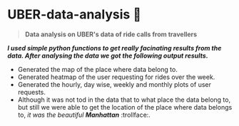 # UBER-data-analysis :cherry_blossom:
> **Data analysis on UBER's data of ride calls from travellers** 

***I used simple python functions to get really facinating results from the data. After analysing the data we got the following output results.***
- Generated the map of the place where data belong to.
- Generated heatmap of the user requesting for rides over the week.
- Generated the hourly, day wise, weekly and monthly plots of user requests.
- Although it was not tod in the data that to what place the data belong to, but still we were able to get the location of the place where data belongs to, *it was the beautiful **Manhattan*** :trollface:.
